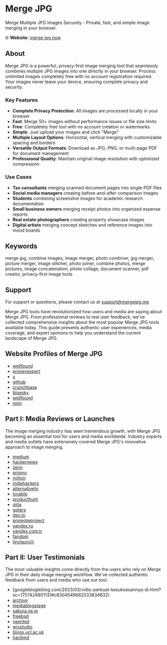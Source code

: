 # Merge JPG

Merge Multiple JPG Images Securely - Private, fast, and simple image merging in your browser.

🌐 **Website**: [merge jpg now](https://mergejpg.me)  

## About

Merge JPG is a powerful, privacy-first image merging tool that seamlessly combines multiple JPG images into one directly in your browser. Process unlimited images completely free with no account registration required. Your images never leave your device, ensuring complete privacy and security.

### Key Features

- **Complete Privacy Protection**: All images are processed locally in your browser
- **Fast**: Merge 50+ images without performance issues or file size limits
- **Free**: Completely free tool with no account creation or watermarks
- **Simple**: Just upload your images and click "Merge"
- **Multiple Layout Options**: Horizontal, vertical merging with customizable spacing and borders
- **Versatile Output Formats**: Download as JPG, PNG, or multi-page PDF for document management
- **Professional Quality**: Maintain original image resolution with optimized compression

### Use Cases

- **Tax consultants** merging scanned document pages into single PDF files
- **Social media managers** creating before-and-after comparison images
- **Students** combining screenshot images for academic research documentation
- **Small business owners** merging receipt photos into organized expense reports
- **Real estate photographers** creating property showcase images
- **Digital artists** merging concept sketches and reference images into mood boards


## Keywords

merge jpg, combine images, image merger, photo combiner, jpg merger, picture merger, image stitcher, photo joiner, combine photos, merge pictures, image concatenation, photo collage, document scanner, pdf creator, privacy-first image tools

## Support

For support or questions, please contact us at support@mergejpg.me

Merge JPG tools have revolutionized how users and media are saying about Merge JPG. From professional reviews to real user feedback, we've collected comprehensive insights about the most popular Merge JPG tools available today. This guide presents authentic user experiences, media coverage, and expert opinions to help you understand the current landscape of Merge JPG.






## Website Profiles of Merge JPG
- [wellfound](https://wellfound.com/company/mergejpg)
- [provenexpert](https://www.provenexpert.com/mergejpg/)
- [x](https://x.com/mergejpg184148)
- [github](https://github.com/mergejpg) 
- [crunchbase](https://www.crunchbase.com/organization/mergejpg)
- [bluesky](https://bsky.app/profile/mergejpg.bsky.social)
- [wellfound](https://wellfound.com/company/mergejpg)
- [npm](https://www.npmjs.com/package/merge-jpg)

## **Part I: Media Reviews or Launches**

The image merging industry has seen tremendous growth, with Merge JPG becoming an essential tool for users and media worldwide. Industry experts and media outlets have extensively covered Merge JPG's innovative approach to image merging.

- [medium](https://medium.com/@yxchen1994/merge-jpg-the-privacy-first-image-merging-tool-that-protects-your-data-95cb825f73f9)
- [hackernews](https://news.ycombinator.com/item?id=45312498)
- [zenn](https://zenn.dev/yxchen1994/articles/d69a4eb1226c70)
- [prismo](https://prismo.fedibird.com/posts/08c86277-40e8-4814-bfe4-0f8910577466)
- [notion](https://simple-hortensia-51b.notion.site/Merge-JPG-Privacy-First-Image-Merging-That-Never-Leaves-Your-Browser-274ec1a2878880f4955be874e3cad61e)
- [indiehackers](https://www.indiehackers.com/product/mergejpg)
- [alternativeto](https://alternativeto.net/software/merge-jpg/about/)
- [lovable](https://launched.lovable.app/merge-jpg)
- [producthunt](https://www.producthunt.com/products/merge-jpg)
- [qiita](https://qiita.com/yxchen1994/items/e94a9ef0e5cdefd4f819)
- [gpters](https://www.gpters.org/question/post/beuraujeo-giban-imiji-byeonghabyi-gisuljeog-hyeogsin-merge-jpgyi-seolgye-wwJFtbQo5BOhhtY)
- [dev.to](https://dev.to/_ab56e9bbfaff3a478352a/building-privacy-first-image-merging-with-client-side-canvas-api-4coc)
- [promoteproject](https://www.promoteproject.com/startup/191147/mergejpgme)
- [yandex.ru](https://yandex.ru/search/?text=how+to+use+merge+jpg.me+to+merge+jpg&lr=10619)
- [yandex.com.tr](https://yandex.com.tr/search?text=how+to+use+merge+jpg.me+to+merge+jpg&lr=10619)
- [fandom](https://mergejpg.fandom.com/wiki/Mergejpg_Wiki)
- [tinylaunch](https://www.tinylaunch.com/dashboard/startups/6354/launch)


## **Part II: User Testimonials**

The most valuable insights come directly from the users who rely on Merge JPG in their daily image merging workflow. We've collected authentic feedback from users and media who use our tool.

- [googleblogleblog.com/2023/03/vidio-perkuat-kesuksesannya-di.html?sc=1757424801131#c8304549662533834632)
- [archive](https://archive.org/details/logan-paul-suicide-forest-reupload)
- [mediablogstage](https://mediablogstage.prnewswire.com/2015/03/05/grammar-hammer-incent-incentive-incentivize/#comment-482219)
- [sakura.ne.jp](http://www15420ui.sakura.ne.jp/snapnote/diary/class/20081129_02.htm#wb)
- [freebsd](https://bugs.freebsd.org/bugzilla/show_bug.cgi?id=221214)
- [veented](https://veented.ticksy.com/ticket/4480797)
- [wixstudio](https://jebbidan.wixstudio.com/youtube/forum/general-discussions/whatsapp-plus)
- [blogs.ucl.ac.uk](https://blogs.ucl.ac.uk/brits/2014/06/01/case-study-2-dividing-up-equity/#comment-56322)
- [hackmd](https://hackmd.io/@vbuterin/sharding_proposal)





